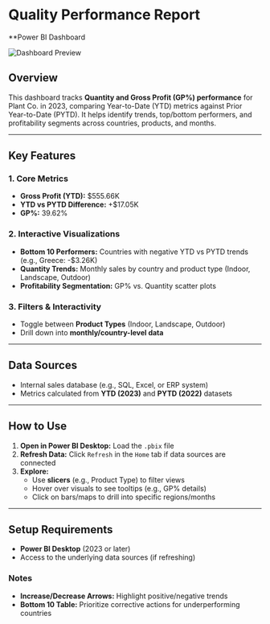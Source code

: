 # Quality Performance Report  
**Power BI Dashboard

![Dashboard Preview](image.png)  

## Overview  
This dashboard tracks **Quantity and Gross Profit (GP%) performance** for Plant Co. in 2023, comparing Year-to-Date (YTD) metrics against Prior Year-to-Date (PYTD). It helps identify trends, top/bottom performers, and profitability segments across countries, products, and months.  

---

## Key Features  
### 1. Core Metrics  
- **Gross Profit (YTD):** $555.66K  
- **YTD vs PYTD Difference:** +$17.05K  
- **GP%:** 39.62%  

### 2. Interactive Visualizations  
- **Bottom 10 Performers:** Countries with negative YTD vs PYTD trends (e.g., Greece: -$3.26K)  
- **Quantity Trends:** Monthly sales by country and product type (Indoor, Landscape, Outdoor)  
- **Profitability Segmentation:** GP% vs. Quantity scatter plots  

### 3. Filters & Interactivity  
- Toggle between **Product Types** (Indoor, Landscape, Outdoor)  
- Drill down into **monthly/country-level data**  

---

## Data Sources  
- Internal sales database (e.g., SQL, Excel, or ERP system)  
- Metrics calculated from **YTD (2023)** and **PYTD (2022)** datasets  

---

## How to Use  
1. **Open in Power BI Desktop:** Load the `.pbix` file  
2. **Refresh Data:** Click `Refresh` in the `Home` tab if data sources are connected  
3. **Explore:**  
   - Use **slicers** (e.g., Product Type) to filter views  
   - Hover over visuals to see tooltips (e.g., GP% details)  
   - Click on bars/maps to drill into specific regions/months  

---

## Setup Requirements  
- **Power BI Desktop** (2023 or later)  
- Access to the underlying data sources (if refreshing)  


### Notes  
- **Increase/Decrease Arrows:** Highlight positive/negative trends  
- **Bottom 10 Table:** Prioritize corrective actions for underperforming countries  
